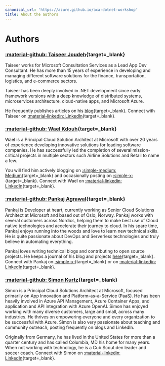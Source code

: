 ```yaml
---
canonical_url: 'https://azure.github.io/aca-dotnet-workshop'
title: About the authors
---
```


# Authors

### [:material-github: Taiseer Joudeh](https://github.com/tjoudeh){target=_blank}

Taiseer works for Microsoft Consultation Services as a Lead App Dev Consultant. He has more than 15 years of experience in developing and managing different software solutions for the finance, transportation, logistics, and e-commerce sectors.

Taiseer has been deeply involved in .NET development since early framework versions with a deep knowledge of distributed systems, microservices architecture, cloud-native apps, and Microsoft Azure.

He frequently publishes articles on his [blog](https://bitoftech.net){target=_blank}. Connect with Taiseer on [:material-linkedin: LinkedIn](https://www.linkedin.com/in/taiseer-joudeh-20b3a74/){target=_blank}.

### [:material-github: Wael Kdouh](https://github.com/waelkdouh){target=_blank}

Wael is a Principal Cloud Solution Architect at Microsoft with over 20 years of experience developing innovative solutions for leading software companies. He has successfully led the completion of several mission-critical projects in multiple sectors such Airline Solutions and Retail to name a few.

You will find him actively blogging on [:simple-medium: Medium](https://waelkdouh.medium.com/){target=_blank} and occasionally posting on [:simple-x:](https://x.com/waelkdouh){target=_blank}. Connect with Wael on [:material-linkedin: LinkedIn](https://www.linkedin.com/in/waelkdouh/){target=_blank}.

### [:material-github: Pankaj Agrawal](https://github.com/pankajagrawal16){target=_blank}

Pankaj is Developer at heart, currently working as Senior Cloud Solutions Architect at Microsoft and based out of Oslo, Norway. Pankaj works with several customers across Nordics, helping them to make best use of Cloud native technologies and accelerate their journey to cloud. In his spare time, Pankaj enjoys running into the woods and love to learn new technical skills. He is quite passionate about DevOps and Serverless technologies and truly believe in automating everything.

Pankaj loves writing technical blogs and contributing to open source projects. He keeps a journal of his blog and projects [here](https://pankaagr.cloud/){target=_blank}. Connect with Pankaj on [:simple-x:](https://x.com/agrawalpankaj16){target=_blank} or on [:material-linkedin: LinkedIn](https://www.linkedin.com/in/pankajagrawal16/){target=_blank}.

### [:material-github: Simon Kurtz](https://github.com/simonkurtz-MSFT){target=_blank}

Simon is a Principal Cloud Solutions Architect at Microsoft, focused primarily on App Innovation and Platform-as-a-Service (PaaS). He has been heavily involved in Azure API Management, Azure Container Apps, and application and API integration with Azure OpenAI. Simon has enjoyed working with many diverse customers, large and small, across many industries. He thrives on empowering everyone and every organization to be successful with Azure. Simon is also very passionate about teaching and community outreach, posting frequently on blogs and LinkedIn.

Originally from Germany, he has lived in the United States for more than a quarter century and has called Columbia, MD his home for many years. When not working with technology, he is a Cub Scout den leader and soccer coach. Connect with Simon on [:material-linkedin: LinkedIn](https://www.linkedin.com/in/simonkurtz){target=_blank}.
